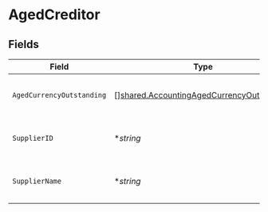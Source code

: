 # AgedCreditor


## Fields

| Field                                                                                                         | Type                                                                                                          | Required                                                                                                      | Description                                                                                                   | Example                                                                                                       |
| ------------------------------------------------------------------------------------------------------------- | ------------------------------------------------------------------------------------------------------------- | ------------------------------------------------------------------------------------------------------------- | ------------------------------------------------------------------------------------------------------------- | ------------------------------------------------------------------------------------------------------------- |
| `AgedCurrencyOutstanding`                                                                                     | [][shared.AccountingAgedCurrencyOutstanding](../../../pkg/models/shared/accountingagedcurrencyoutstanding.md) | :heavy_minus_sign:                                                                                            | Array of aged creditors by currency.                                                                          |                                                                                                               |
| `SupplierID`                                                                                                  | **string*                                                                                                     | :heavy_minus_sign:                                                                                            | Supplier ID of the aged creditor.                                                                             | f594cefb-7750-4c3a-bab2-b5322026dee9                                                                          |
| `SupplierName`                                                                                                | **string*                                                                                                     | :heavy_minus_sign:                                                                                            | Supplier name of the aged creditor.                                                                           | John Doe                                                                                                      |